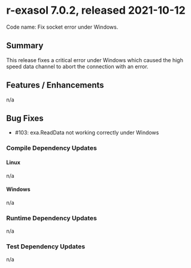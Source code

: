 # r-exasol 7.0.2, released 2021-10-12

Code name: Fix socket error under Windows.

## Summary 

This release fixes a critical error under Windows which caused the 
high speed data channel to abort the connection with an error.

## Features / Enhancements
n/a

## Bug Fixes
- #103: exa.ReadData not working correctly under Windows

### Compile Dependency Updates

#### Linux
n/a

#### Windows
n/a

### Runtime Dependency Updates
n/a

### Test Dependency Updates
n/a